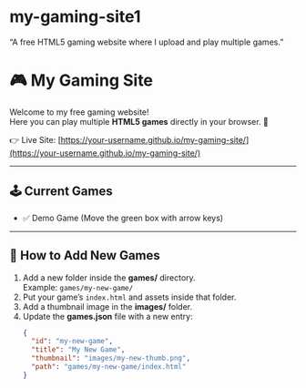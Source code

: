 # my-gaming-site1
“A free HTML5 gaming website where I upload and play multiple games.”
# 🎮 My Gaming Site

Welcome to my free gaming website!  
Here you can play multiple **HTML5 games** directly in your browser. 🚀

👉 Live Site: [https://your-username.github.io/my-gaming-site/](https://your-username.github.io/my-gaming-site/)

---

## 🕹 Current Games
- ✅ Demo Game (Move the green box with arrow keys)

---

## 📂 How to Add New Games
1. Add a new folder inside the **games/** directory.  
   Example: `games/my-new-game/`
2. Put your game’s `index.html` and assets inside that folder.  
3. Add a thumbnail image in the **images/** folder.  
4. Update the **games.json** file with a new entry:
   ```json
   {
     "id": "my-new-game",
     "title": "My New Game",
     "thumbnail": "images/my-new-thumb.png",
     "path": "games/my-new-game/index.html"
   }
